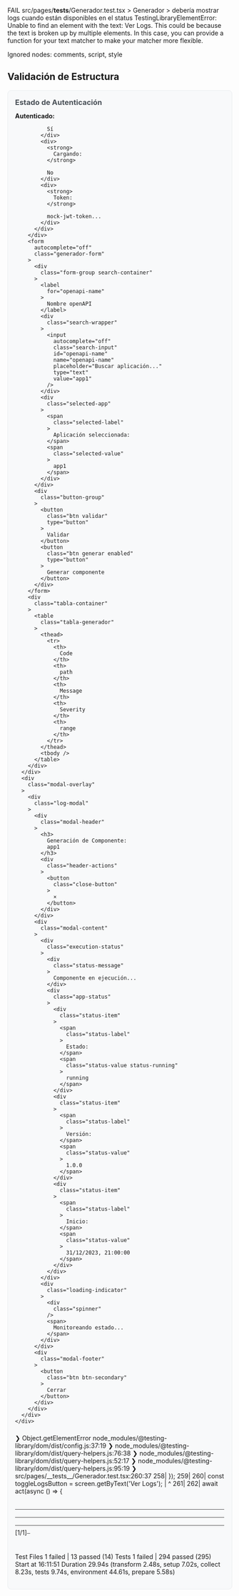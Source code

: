  FAIL  src/pages/__tests__/Generador.test.tsx > Generador > debería mostrar logs cuando están disponibles en el status
TestingLibraryElementError: Unable to find an element with the text: Ver Logs. This could be because the text is broken up by multiple elements. In this case, you can provide a function for your text matcher to make your matcher more flexible.

Ignored nodes: comments, script, style
<body>
  <div>
    <div
      class="generador-content"
    >
      <div
        class="generador-inner"
      >
        <h2>
          Validación de Estructura
        </h2>
        <div
          class="auth-info"
          style="background: rgb(248, 249, 250); padding: 16px; border-radius: 8px; margin-bottom: 24px; border: 1px solid rgb(233, 236, 239);"
        >
          <h3
            style="margin: 0px 0px 12px 0px; color: rgb(73, 80, 87);"
          >
            Estado de Autenticación
          </h3>
          <div
            style="display: flex; flex-direction: column; gap: 8px;"
          >
            <div>
              <strong>
                Autenticado:
              </strong>

              Sí
            </div>
            <div>
              <strong>
                Cargando:
              </strong>

              No
            </div>
            <div>
              <strong>
                Token:
              </strong>

              mock-jwt-token...
            </div>
          </div>
        </div>
        <form
          autocomplete="off"
          class="generador-form"
        >
          <div
            class="form-group search-container"
          >
            <label
              for="openapi-name"
            >
              Nombre openAPI
            </label>
            <div
              class="search-wrapper"
            >
              <input
                autocomplete="off"
                class="search-input"
                id="openapi-name"
                name="openapi-name"
                placeholder="Buscar aplicación..."
                type="text"
                value="app1"
              />
            </div>
            <div
              class="selected-app"
            >
              <span
                class="selected-label"
              >
                Aplicación seleccionada:
              </span>
              <span
                class="selected-value"
              >
                app1
              </span>
            </div>
          </div>
          <div
            class="button-group"
          >
            <button
              class="btn validar"
              type="button"
            >
              Validar
            </button>
            <button
              class="btn generar enabled"
              type="button"
            >
              Generar componente
            </button>
          </div>
        </form>
        <div
          class="tabla-container"
        >
          <table
            class="tabla-generador"
          >
            <thead>
              <tr>
                <th>
                  Code
                </th>
                <th>
                  path
                </th>
                <th>
                  Message
                </th>
                <th>
                  Severity
                </th>
                <th>
                  range
                </th>
              </tr>
            </thead>
            <tbody />
          </table>
        </div>
      </div>
      <div
        class="modal-overlay"
      >
        <div
          class="log-modal"
        >
          <div
            class="modal-header"
          >
            <h3>
              Generación de Componente:
              app1
            </h3>
            <div
              class="header-actions"
            >
              <button
                class="close-button"
              >
                ×
              </button>
            </div>
          </div>
          <div
            class="modal-content"
          >
            <div
              class="execution-status"
            >
              <div
                class="status-message"
              >
                Componente en ejecución...
              </div>
              <div
                class="app-status"
              >
                <div
                  class="status-item"
                >
                  <span
                    class="status-label"
                  >
                    Estado:
                  </span>
                  <span
                    class="status-value status-running"
                  >
                    running
                  </span>
                </div>
                <div
                  class="status-item"
                >
                  <span
                    class="status-label"
                  >
                    Versión:
                  </span>
                  <span
                    class="status-value"
                  >
                    1.0.0
                  </span>
                </div>
                <div
                  class="status-item"
                >
                  <span
                    class="status-label"
                  >
                    Inicio:
                  </span>
                  <span
                    class="status-value"
                  >
                    31/12/2023, 21:00:00
                  </span>
                </div>
              </div>
            </div>
            <div
              class="loading-indicator"
            >
              <div
                class="spinner"
              />
              <span>
                Monitoreando estado...
              </span>
            </div>
          </div>
          <div
            class="modal-footer"
          >
            <button
              class="btn btn-secondary"
            >
              Cerrar
            </button>
          </div>
        </div>
      </div>
    </div>
  </div>
</body>
 ❯ Object.getElementError node_modules/@testing-library/dom/dist/config.js:37:19
 ❯ node_modules/@testing-library/dom/dist/query-helpers.js:76:38
 ❯ node_modules/@testing-library/dom/dist/query-helpers.js:52:17
 ❯ node_modules/@testing-library/dom/dist/query-helpers.js:95:19
 ❯ src/pages/__tests__/Generador.test.tsx:260:37
    258|     });
    259|
    260|     const toggleLogsButton = screen.getByText('Ver Logs');
       |                                     ^
    261|
    262|     await act(async () => {

⎯⎯⎯⎯⎯⎯⎯⎯⎯⎯⎯⎯⎯⎯⎯⎯⎯⎯⎯⎯⎯⎯⎯⎯⎯⎯⎯⎯⎯⎯⎯⎯⎯⎯⎯⎯⎯⎯⎯⎯⎯⎯⎯⎯⎯⎯⎯⎯⎯⎯⎯⎯⎯⎯⎯⎯⎯⎯⎯⎯⎯⎯⎯⎯⎯⎯⎯⎯⎯⎯⎯⎯⎯⎯⎯⎯⎯⎯⎯⎯⎯⎯⎯⎯⎯⎯⎯⎯⎯⎯⎯⎯⎯⎯⎯⎯⎯⎯⎯⎯⎯⎯⎯⎯⎯⎯⎯⎯⎯⎯⎯⎯⎯⎯⎯⎯⎯⎯⎯⎯⎯⎯⎯⎯⎯⎯⎯⎯⎯⎯⎯⎯⎯⎯⎯⎯⎯⎯⎯⎯⎯⎯⎯⎯⎯⎯⎯⎯⎯⎯⎯⎯⎯⎯⎯⎯⎯⎯⎯⎯⎯⎯⎯⎯⎯⎯⎯⎯⎯⎯⎯⎯⎯⎯⎯⎯⎯⎯⎯⎯⎯⎯⎯⎯⎯⎯⎯⎯⎯⎯⎯⎯⎯⎯⎯⎯⎯⎯⎯⎯⎯[1/1]⎯

 Test Files  1 failed | 13 passed (14)
      Tests  1 failed | 294 passed (295)
   Start at  16:11:51
   Duration  29.94s (transform 2.48s, setup 7.02s, collect 8.23s, tests 9.74s, environment 44.61s, prepare 5.58s)

